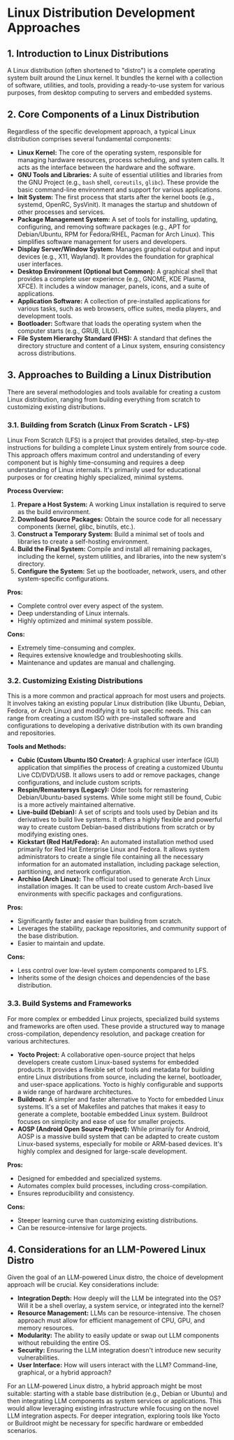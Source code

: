 # Linux Distribution Development Approaches

## 1. Introduction to Linux Distributions

A Linux distribution (often shortened to "distro") is a complete operating system built around the Linux kernel. It bundles the kernel with a collection of software, utilities, and tools, providing a ready-to-use system for various purposes, from desktop computing to servers and embedded systems.

## 2. Core Components of a Linux Distribution

Regardless of the specific development approach, a typical Linux distribution comprises several fundamental components:

*   **Linux Kernel:** The core of the operating system, responsible for managing hardware resources, process scheduling, and system calls. It acts as the interface between the hardware and the software.
*   **GNU Tools and Libraries:** A suite of essential utilities and libraries from the GNU Project (e.g., `bash` shell, `coreutils`, `glibc`). These provide the basic command-line environment and support for various applications.
*   **Init System:** The first process that starts after the kernel boots (e.g., systemd, OpenRC, SysVinit). It manages the startup and shutdown of other processes and services.
*   **Package Management System:** A set of tools for installing, updating, configuring, and removing software packages (e.g., APT for Debian/Ubuntu, RPM for Fedora/RHEL, Pacman for Arch Linux). This simplifies software management for users and developers.
*   **Display Server/Window System:** Manages graphical output and input devices (e.g., X11, Wayland). It provides the foundation for graphical user interfaces.
*   **Desktop Environment (Optional but Common):** A graphical shell that provides a complete user experience (e.g., GNOME, KDE Plasma, XFCE). It includes a window manager, panels, icons, and a suite of applications.
*   **Application Software:** A collection of pre-installed applications for various tasks, such as web browsers, office suites, media players, and development tools.
*   **Bootloader:** Software that loads the operating system when the computer starts (e.g., GRUB, LILO).
*   **File System Hierarchy Standard (FHS):** A standard that defines the directory structure and content of a Linux system, ensuring consistency across distributions.

## 3. Approaches to Building a Linux Distribution

There are several methodologies and tools available for creating a custom Linux distribution, ranging from building everything from scratch to customizing existing distributions.

### 3.1. Building from Scratch (Linux From Scratch - LFS)

Linux From Scratch (LFS) is a project that provides detailed, step-by-step instructions for building a complete Linux system entirely from source code. This approach offers maximum control and understanding of every component but is highly time-consuming and requires a deep understanding of Linux internals. It's primarily used for educational purposes or for creating highly specialized, minimal systems.

**Process Overview:**
1.  **Prepare a Host System:** A working Linux installation is required to serve as the build environment.
2.  **Download Source Packages:** Obtain the source code for all necessary components (kernel, glibc, binutils, etc.).
3.  **Construct a Temporary System:** Build a minimal set of tools and libraries to create a self-hosting environment.
4.  **Build the Final System:** Compile and install all remaining packages, including the kernel, system utilities, and libraries, into the new system's directory.
5.  **Configure the System:** Set up the bootloader, network, users, and other system-specific configurations.

**Pros:**
*   Complete control over every aspect of the system.
*   Deep understanding of Linux internals.
*   Highly optimized and minimal system possible.

**Cons:**
*   Extremely time-consuming and complex.
*   Requires extensive knowledge and troubleshooting skills.
*   Maintenance and updates are manual and challenging.

### 3.2. Customizing Existing Distributions

This is a more common and practical approach for most users and projects. It involves taking an existing popular Linux distribution (like Ubuntu, Debian, Fedora, or Arch Linux) and modifying it to suit specific needs. This can range from creating a custom ISO with pre-installed software and configurations to developing a derivative distribution with its own branding and repositories.

**Tools and Methods:**

*   **Cubic (Custom Ubuntu ISO Creator):** A graphical user interface (GUI) application that simplifies the process of creating a customized Ubuntu Live CD/DVD/USB. It allows users to add or remove packages, change configurations, and include custom scripts.
*   **Respin/Remastersys (Legacy):** Older tools for remastering Debian/Ubuntu-based systems. While some might still be found, Cubic is a more actively maintained alternative.
*   **Live-build (Debian):** A set of scripts and tools used by Debian and its derivatives to build live systems. It offers a highly flexible and powerful way to create custom Debian-based distributions from scratch or by modifying existing ones.
*   **Kickstart (Red Hat/Fedora):** An automated installation method used primarily for Red Hat Enterprise Linux and Fedora. It allows system administrators to create a single file containing all the necessary information for an automated installation, including package selection, partitioning, and network configuration.
*   **Archiso (Arch Linux):** The official tool used to generate Arch Linux installation images. It can be used to create custom Arch-based live environments with specific packages and configurations.

**Pros:**
*   Significantly faster and easier than building from scratch.
*   Leverages the stability, package repositories, and community support of the base distribution.
*   Easier to maintain and update.

**Cons:**
*   Less control over low-level system components compared to LFS.
*   Inherits some of the design choices and dependencies of the base distribution.

### 3.3. Build Systems and Frameworks

For more complex or embedded Linux projects, specialized build systems and frameworks are often used. These provide a structured way to manage cross-compilation, dependency resolution, and package creation for various architectures.

*   **Yocto Project:** A collaborative open-source project that helps developers create custom Linux-based systems for embedded products. It provides a flexible set of tools and metadata for building entire Linux distributions from source, including the kernel, bootloader, and user-space applications. Yocto is highly configurable and supports a wide range of hardware architectures.
*   **Buildroot:** A simpler and faster alternative to Yocto for embedded Linux systems. It's a set of Makefiles and patches that makes it easy to generate a complete, bootable embedded Linux system. Buildroot focuses on simplicity and ease of use for smaller projects.
*   **AOSP (Android Open Source Project):** While primarily for Android, AOSP is a massive build system that can be adapted to create custom Linux-based systems, especially for mobile or ARM-based devices. It's highly complex and designed for large-scale development.

**Pros:**
*   Designed for embedded and specialized systems.
*   Automates complex build processes, including cross-compilation.
*   Ensures reproducibility and consistency.

**Cons:**
*   Steeper learning curve than customizing existing distributions.
*   Can be resource-intensive for large projects.

## 4. Considerations for an LLM-Powered Linux Distro

Given the goal of an LLM-powered Linux distro, the choice of development approach will be crucial. Key considerations include:

*   **Integration Depth:** How deeply will the LLM be integrated into the OS? Will it be a shell overlay, a system service, or integrated into the kernel?
*   **Resource Management:** LLMs can be resource-intensive. The chosen approach must allow for efficient management of CPU, GPU, and memory resources.
*   **Modularity:** The ability to easily update or swap out LLM components without rebuilding the entire OS.
*   **Security:** Ensuring the LLM integration doesn't introduce new security vulnerabilities.
*   **User Interface:** How will users interact with the LLM? Command-line, graphical, or a hybrid approach?

For an LLM-powered Linux distro, a hybrid approach might be most suitable: starting with a stable base distribution (e.g., Debian or Ubuntu) and then integrating LLM components as system services or applications. This would allow leveraging existing infrastructure while focusing on the novel LLM integration aspects. For deeper integration, exploring tools like Yocto or Buildroot might be necessary for specific hardware or embedded scenarios.

